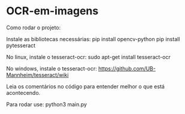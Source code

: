 # OCR-em-imagens
Como rodar o projeto:

Instale as bibliotecas necessárias:
    pip install opencv-python
    pip install pytesseract

No linux, instale o tesseract-ocr:
    sudo apt-get install tesseract-ocr

No windows, instale o tesseract-ocr:
    https://github.com/UB-Mannheim/tesseract/wiki

Leia os comentários no código para entender melhor o que está acontecendo.

Para rodar use: python3 main.py

